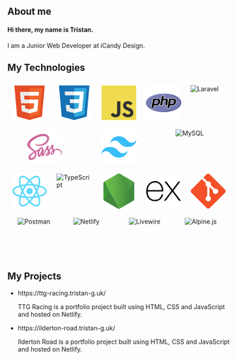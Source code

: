 <h2>About me</h2>
<h4>Hi there, my name is Tristan.</h4>
<p>I am a Junior Web Developer at iCandy Design.</p>
<h2>My Technologies</h2>
<div style="display: flex; flex-wrap: wrap; justify-content: space-around;">
    <img src="https://raw.githubusercontent.com/devicons/devicon/master/icons/html5/html5-original.svg" alt="HTML5" style="width: 80px; height: 80px; margin: 10px;">
    <img src="https://raw.githubusercontent.com/devicons/devicon/master/icons/css3/css3-original.svg" alt="CSS3" style="width: 80px; height: 80px; margin: 10px;">
    <img src="https://raw.githubusercontent.com/devicons/devicon/master/icons/javascript/javascript-original.svg" alt="JavaScript" style="width: 80px; height: 80px; margin: 10px;">
    <img src="https://raw.githubusercontent.com/devicons/devicon/master/icons/php/php-original.svg" alt="PHP" style="width: 80px; height: 80px; margin: 10px;">
    <img src="https://cdn.jsdelivr.net/npm/devicon/icons/laravel/laravel-plain.svg" alt="Laravel" style="width: 80px; height: 80px; margin: 10px;">
    <img src="https://raw.githubusercontent.com/devicons/devicon/master/icons/sass/sass-original.svg" alt="SCSS" style="width: 80px; height: 80px; margin: 10px;">
    <img src="https://raw.githubusercontent.com/devicons/devicon/master/icons/tailwindcss/tailwindcss-original.svg" alt="Tailwind CSS" style="width: 80px; height: 80px; margin: 10px;">
    <img src="https://cdn.jsdelivr.net/gh/devicons/devicon/icons/mysql/mysql-original.svg" alt="MySQL" style="width: 80px; height: 80px; margin: 10px;">
</div>
<div style="display: flex; flex-wrap: wrap; justify-content: space-around;">
    <img src="https://raw.githubusercontent.com/devicons/devicon/master/icons/react/react-original.svg" alt="React.js" style="width: 80px; height: 80px; margin: 10px;">
    <img src="https://cdn.jsdelivr.net/gh/devicons/devicon/icons/typescript/typescript-original.svg" alt="TypeScript" style="width: 80px; height: 80px; margin: 10px;">
    <img src="https://raw.githubusercontent.com/devicons/devicon/master/icons/nodejs/nodejs-original.svg" alt="Node.js" style="width: 80px; height: 80px; margin: 10px;">
    <img src="https://raw.githubusercontent.com/devicons/devicon/master/icons/express/express-original.svg" alt="Express.js" style="width: 80px; height: 80px; margin: 10px;">
    <img src="https://raw.githubusercontent.com/devicons/devicon/master/icons/git/git-original.svg" alt="Git" style="width: 80px; height: 80px; margin: 10px;">
    <img src="https://cdn.jsdelivr.net/gh/devicons/devicon/icons/postman/postman-original.svg" alt="Postman" style="width: 80px; height: 80px; margin: 10px;">
    <img src="https://cdn.jsdelivr.net/gh/devicons/devicon/icons/netlify/netlify-original.svg" alt="Netlify" style="width: 80px; height: 80px; margin: 10px;">
    <img src="https://cdn.jsdelivr.net/gh/devicons/devicon/icons/livewire/livewire-original.svg" alt="Livewire" style="width: 80px; height: 80px; margin: 10px;">
    <img src="https://cdn.jsdelivr.net/gh/devicons/devicon/icons/alpinejs/alpinejs-original.svg" alt="Alpine.js" style="width: 80px; height: 80px; margin: 10px;">
</div>

 <h2>My Projects</h2>
 <ul>
    <li><a href="https://ttg-racing.tristan-g.uk/" target="_blank"></a>https://ttg-racing.tristan-g.uk/</li>
  <p>TTG Racing is a portfolio project built using HTML, CSS and JavaScript and hosted on Netlify.</p>
   <li><a href="https://ilderton-road.tristan-g.uk" target="_blank"></a>https://ilderton-road.tristan-g.uk/</li>
  <p>Ilderton Road is a portfolio project built using HTML, CSS and JavaScript and hosted on Netlify.</p>
 </ul>
 
